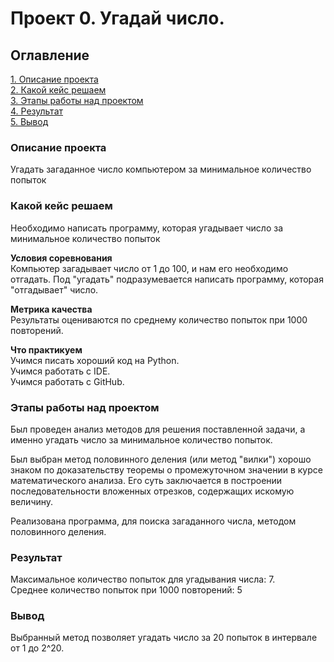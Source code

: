 # Проект 0. Угадай число.

## Оглавление
[1. Описание проекта](https://github.com/MrVengeance/sf_DC/tree/main/Block1_PYTHON8#Описание-проекта)  
[2. Какой кейс решаем](https://github.com/MrVengeance/sf_DC/tree/main/Block1_PYTHON8#Какой-кейс-решаем)  
[3. Этапы работы над проектом](https://github.com/MrVengeance/sf_DC/tree/main/Block1_PYTHON8#Этапы-работы-над-проектом)  
[4. Результат](https://github.com/MrVengeance/sf_DC/tree/main/Block1_PYTHON8#Результат)  
[5. Вывод](https://github.com/MrVengeance/sf_DC/tree/main/Block1_PYTHON8#Вывод)

### Описание проекта
Угадать загаданное число компьютером за минимальное количество попыток

### Какой кейс решаем
Необходимо написать программу, которая угадывает число за минимальное количество попыток

**Условия соревнования**  
Компьютер загадывает число от 1 до 100, и нам его необходимо отгадать. Под "угадать" подразумевается написать программу, которая "отгадывает" число.

**Метрика качества**  
Результаты оцениваются по среднему количество попыток при 1000 повторений.

**Что практикуем**  
Учимся писать хороший код на Python.  
Учимся работать с IDE.  
Учимся работать с GitHub.  

### Этапы работы над проектом
Был проведен анализ методов для решения поставленной задачи, а именно угадать число за минимальное количество попыток.

Был выбран метод  половинного деления (или метод "вилки") хорошо знаком по доказательству теоремы о промежуточном значении в курсе математического анализа. Его суть заключается в построении последовательности вложенных отрезков, содержащих искомую величину.

Реализована программа, для поиска загаданного числа, методом половинного деления.

### Результат
Максимальное количество попыток для угадывания числа: 7.  
Среднее количество попыток при 1000 повторений: 5

### Вывод
Выбранный метод позволяет угадать число за 20 попыток в интервале от 1 до 2^20.

